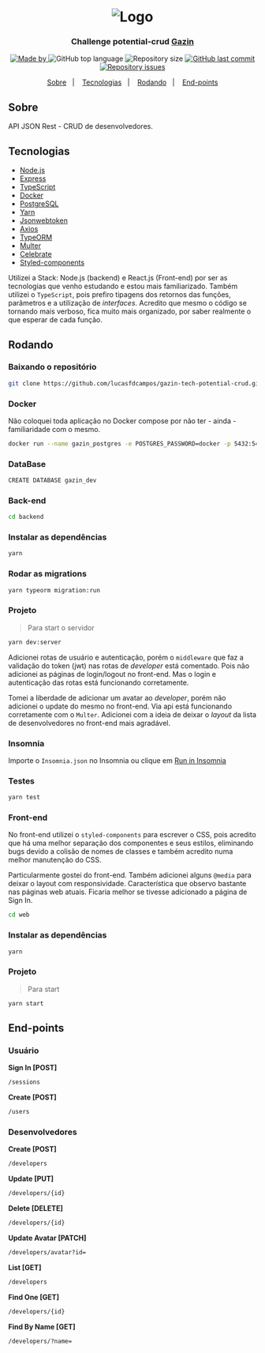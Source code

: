 <h1 align="center">
  <img src="https://www.gazin.com.br/images/svg/new-logo.svg" alt="Logo">
</h1>

<h3 align="center">
  <!-- alterar link para Gazin -->
  Challenge potential-crud <a href="https://www.gazin.com.br/">Gazin</a>
</h3>

<p align="center">
  <a href="https://www.linkedin.com/in/lucasfdcampos/">
    <img alt="Made by" src="https://img.shields.io/badge/made%20by-Lucas%20Campos-%23ff9d2e">
  </a>
  <img alt="GitHub top language" src="https://img.shields.io/github/languages/top/lucasfdcampos/gazin-tech-potential-crud?color=%23ff9d2e">
  <img alt="Repository size" src="https://img.shields.io/github/repo-size/lucasfdcampos/gazin-tech-potential-crud?color=%23ff9d2e">
  <a href="https://github.com/lucasfdcampos/gazin-tech-potential-crud/commits/master">
    <img alt="GitHub last commit" src="https://img.shields.io/github/last-commit/lucasfdcampos/gazin-tech-potential-crud?color=%23ff9d2e">
  </a>
  <a href="https://github.com/lucasfdcampos/gazin-tech-potential-crud/issues">
    <img alt="Repository issues" src="https://img.shields.io/github/issues/lucasfdcampos/gazin-tech-potential-crud?color=%23ff9d2e">
  </a>
</p>

<p align="center">
  <a href="#sobre">Sobre</a>&nbsp;&nbsp;&nbsp;|&nbsp;&nbsp;&nbsp;
  <a href="#tecnologias">Tecnologias</a>&nbsp;&nbsp;&nbsp;|&nbsp;&nbsp;&nbsp;
  <a href="#rodando">Rodando</a>&nbsp;&nbsp;&nbsp;|&nbsp;&nbsp;&nbsp;
  <a href="#end-points">End-points</a>
</p>

## Sobre

API JSON Rest - CRUD de desenvolvedores.

## Tecnologias

- [Node.js](https://nodejs.org/en/)
- [Express](https://expressjs.com/pt-br/)
- [TypeScript](https://www.typescriptlang.org/)
- [Docker](https://www.docker.com/)
- [PostgreSQL](https://www.postgresql.org/)
- [Yarn](https://yarnpkg.com/)
- [Jsonwebtoken](https://www.npmjs.com/package/jsonwebtoken)
- [Axios](https://www.npmjs.com/package/axios)
- [TypeORM](https://typeorm.io/#/)
- [Multer](https://www.npmjs.com/package/multer)
- [Celebrate](https://github.com/arb/celebrate)
- [Styled-components](https://styled-components.com/)

Utilizei a Stack: Node.js (backend) e React.js (Front-end) por ser as tecnologias que venho estudando e estou mais familiarizado. Também utilizei o `TypeScript`, pois prefiro tipagens dos retornos das funções, parâmetros e a utilização de _interfaces_. Acredito que mesmo o código se tornando mais verboso, fica muito mais organizado, por saber realmente o que esperar de cada função.

## Rodando

### **Baixando o repositório**

```bash
git clone https://github.com/lucasfdcampos/gazin-tech-potential-crud.git
```

### **Docker**

Não coloquei toda aplicação no Docker compose por não ter - ainda - familiaridade com o mesmo.

```bash
docker run --name gazin_postgres -e POSTGRES_PASSWORD=docker -p 5432:5432 -d postgres
```

### **DataBase**

```bash
CREATE DATABASE gazin_dev
```

### **Back-end**

```bash
cd backend 
```

### Instalar as dependências 

```bash
yarn
```

### Rodar as migrations 

```bash
yarn typeorm migration:run
```

### Projeto
> Para start o servidor

```bash
yarn dev:server
```

Adicionei rotas de usuário e autenticação, porém o `middleware` que faz a validação do token (jwt) nas rotas de _developer_ está comentado. Pois não adicionei as páginas de login/logout no front-end. Mas o login e autenticação das rotas está funcionando corretamente.

Tomei a liberdade de adicionar um avatar ao _developer_, porém não adicionei o update do mesmo no front-end. Via api está funcionando corretamente com o `Multer`. Adicionei com a ideia de deixar o _layout_ da lista de desenvolvedores no front-end mais agradável.

### Insomnia

Importe o `Insomnia.json` no Insomnia ou clique em [Run in Insomnia](#insomniaButton)

### Testes

```bash
yarn test
```

### **Front-end**

No front-end utilizei o `styled-components` para escrever o CSS, pois acredito que há uma melhor separação dos componentes e seus estilos, eliminando bugs devido a colisão de nomes de classes e também acredito numa melhor manutenção do CSS.

Particularmente gostei do front-end. Também adicionei alguns `@media` para deixar o layout com responsividade. Característica que observo bastante nas páginas web atuais. Ficaria melhor se tivesse adicionado a página de Sign In.


```bash
cd web 
```
### Instalar as dependências 

```bash
yarn
```

### Projeto
> Para start 

```bash
yarn start
```

## End-points

### **Usuário**

**Sign In [POST]**
```bash
/sessions
```

**Create [POST]**
```bash
/users
```

### **Desenvolvedores**

**Create [POST]**
```bash
/developers
```

**Update [PUT]**
```bash
/developers/{id}
```

**Delete [DELETE]**
```bash
/developers/{id}
```

**Update Avatar [PATCH]**
```bash
/developers/avatar?id=
```

**List [GET]**
```bash
/developers
```

**Find One [GET]**
```bash
/developers/{id}
```

**Find By Name [GET]**
```bash
/developers/?name=
```


